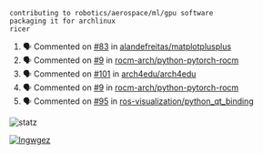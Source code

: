 ```
contributing to robotics/aerospace/ml/gpu software
packaging it for archlinux
ricer
```

<!--START_SECTION:activity-->
1. 🗣 Commented on [#83](https://github.com/alandefreitas/matplotplusplus/issues/83) in [alandefreitas/matplotplusplus](https://github.com/alandefreitas/matplotplusplus)
2. 🗣 Commented on [#9](https://github.com/rocm-arch/python-pytorch-rocm/issues/9) in [rocm-arch/python-pytorch-rocm](https://github.com/rocm-arch/python-pytorch-rocm)
3. 🗣 Commented on [#101](https://github.com/arch4edu/arch4edu/issues/101) in [arch4edu/arch4edu](https://github.com/arch4edu/arch4edu)
4. 🗣 Commented on [#9](https://github.com/rocm-arch/python-pytorch-rocm/issues/9) in [rocm-arch/python-pytorch-rocm](https://github.com/rocm-arch/python-pytorch-rocm)
5. 🗣 Commented on [#95](https://github.com/ros-visualization/python_qt_binding/issues/95) in [ros-visualization/python_qt_binding](https://github.com/ros-visualization/python_qt_binding)
<!--END_SECTION:activity-->


![statz](https://github-readme-stats.vercel.app/api?username=acxz&include_all_commits=true&show_icons=true)

[![lngwgez](https://github-readme-stats.vercel.app/api/top-langs/?username=acxz&layout=compact)](https://github.com/acxz/github-readme-stats)


<!--
**acxz/acxz** is a ✨ _special_ ✨ repository because its `README.md` (this file) appears on your GitHub profile.

Here are some ideas to get you started:

- 🔭 I’m currently working on ...
- 🌱 I’m currently learning ...
- 👯 I’m looking to collaborate on ...
- 🤔 I’m looking for help with ...
- 💬 Ask me about ...
- 📫 How to reach me: ...
- 😄 Pronouns: ...
- ⚡ Fun fact: ...
-->
